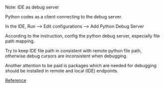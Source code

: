 Note: IDE as debug server

Python codes as a client connecting to the debug server.

In the IDE, Run --> Edit configurations --> Add Python Debug Server

According to the instruction, config the python debug server, especially file path mapping. 

Try to keep IDE file path in consistent with remote python file path, otherwise debug cursors are inconsistent when debugging.

Another attention to be paid is packages which are needed for debugging should be installed in remote and local (IDE) endpoints.

[Reference](https://blog.csdn.net/dkjkls/article/details/89054595)

